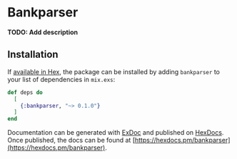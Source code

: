 # Bankparser

**TODO: Add description**

## Installation

If [available in Hex](https://hex.pm/docs/publish), the package can be installed
by adding `bankparser` to your list of dependencies in `mix.exs`:

```elixir
def deps do
  [
    {:bankparser, "~> 0.1.0"}
  ]
end
```

Documentation can be generated with [ExDoc](https://github.com/elixir-lang/ex_doc)
and published on [HexDocs](https://hexdocs.pm). Once published, the docs can
be found at [https://hexdocs.pm/bankparser](https://hexdocs.pm/bankparser).


